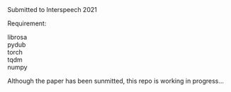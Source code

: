 <End-to-End Language Diarization with Self-Attention for Bilingual Code-switching Speech>
 Submitted to Interspeech 2021
  
  Requirement:
  
  librosa  
  pydub  
  torch  
  tqdm  
  numpy  
  
  Although the paper has been sunmitted, this repo is working in progress...
